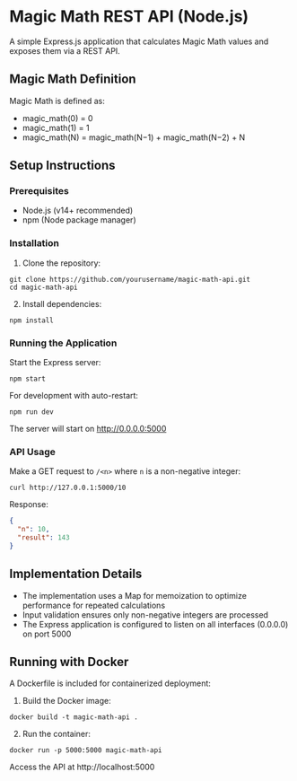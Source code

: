 # Magic Math REST API (Node.js)

A simple Express.js application that calculates Magic Math values and exposes them via a REST API.

## Magic Math Definition

Magic Math is defined as:
- magic_math(0) = 0
- magic_math(1) = 1
- magic_math(N) = magic_math(N−1) + magic_math(N−2) + N

## Setup Instructions

### Prerequisites
- Node.js (v14+ recommended)
- npm (Node package manager)

### Installation

1. Clone the repository:
```
git clone https://github.com/yourusername/magic-math-api.git
cd magic-math-api
```

2. Install dependencies:
```
npm install
```

### Running the Application

Start the Express server:
```
npm start
```

For development with auto-restart:
```
npm run dev
```

The server will start on http://0.0.0.0:5000

### API Usage

Make a GET request to `/<n>` where `n` is a non-negative integer:

```
curl http://127.0.0.1:5000/10
```

Response:
```json
{
  "n": 10,
  "result": 143
}
```

## Implementation Details

- The implementation uses a Map for memoization to optimize performance for repeated calculations
- Input validation ensures only non-negative integers are processed
- The Express application is configured to listen on all interfaces (0.0.0.0) on port 5000

## Running with Docker

A Dockerfile is included for containerized deployment:

1. Build the Docker image:
```
docker build -t magic-math-api .
```

2. Run the container:
```
docker run -p 5000:5000 magic-math-api
```

Access the API at http://localhost:5000
